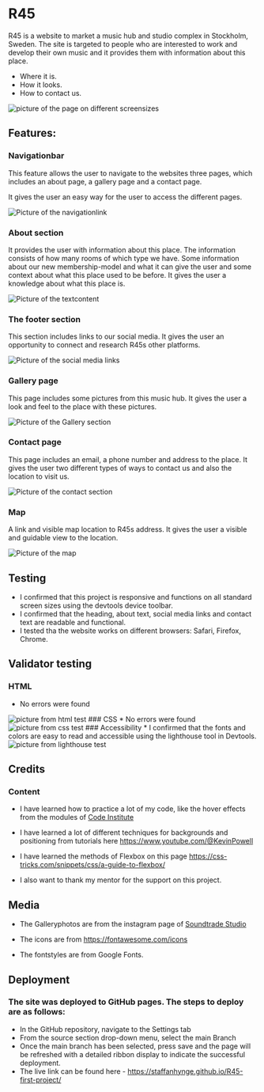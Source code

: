 # R45

R45 is a website to market a music hub and studio complex in Stockholm, Sweden. The site is targeted to people who are interested to work and develop their own music and it provides them with information about this place. 
 - Where it is.
 - How it looks. 
 - How to contact us.

<img src="pictures/screens.png" alt="picture of the page on different screensizes">

## Features: 

### Navigationbar
This feature allows the user to navigate to the websites three pages, which includes an about page, a   gallery page and a contact page. 

It gives the user an easy way for the user to access the different pages.

<img src="pictures/nav.png" alt="Picture of the navigationlink">

### About section
It provides the user with information about this place. The information consists of how many rooms of which type we have. Some information about our new membership-model and what it can give the user and some context about what this place used to be before. 
It gives the user a knowledge about what this place is.

<img src="pictures/abouttext.png" alt="Picture of the textcontent">

### The footer section
This section includes links to our social media.
It gives the user an opportunity to connect and research R45s other platforms. 

<img src="pictures/socialmedia.png" alt="Picture of the social media links">

### Gallery page
This page includes some pictures from this music hub.
It gives the user a look and feel to the place with these pictures. 

<img src="pictures/gallery1.png" alt="Picture of the Gallery section">

### Contact page
This page includes an email, a phone number and address to the place. It gives the user two different types of ways to contact us and also the location to visit us. 

<img src="pictures/contact.png" alt="Picture of the contact section">

### Map 
A link and visible map location to R45s address.
It gives the user a visible and guidable view to the location. 

<img src="pictures/map.png" alt="Picture of the map">

## Testing
* I confirmed that this project is responsive and functions on all standard screen sizes using the devtools device toolbar.
* I confirmed that the heading, about text, social media links and contact text are readable and functional.
* I tested tha the website works on different browsers: Safari, Firefox, Chrome.

## Validator testing
### HTML 
* No errors were found 
<img src="pictures/html.png" alt="picture from html test">
### CSS
* No errors were found 
<img src="pictures/css.png" alt="picture from css test">
### Accessibility
* I confirmed that the fonts and colors are easy to read and accessible using the lighthouse tool in Devtools.
<img src="pictures/lighthouse.png" alt="picture from lighthouse test">

## Credits

### Content
* I have learned how to practice a lot of my code, like the hover effects from the modules of [Code Institute](https://codeinstitute.net/)

* I have learned a lot of different techniques for backgrounds and positioning from tutorials here https://www.youtube.com/@KevinPowell

* I have learned the methods of Flexbox on this page https://css-tricks.com/snippets/css/a-guide-to-flexbox/

* I also want to thank my mentor for the support on this project.

## Media
* The Galleryphotos are from the instagram page of [Soundtrade Studio](https://www.instagram.com/soundtradestudios/)

* The icons are from https://fontawesome.com/icons

* The fontstyles are from Google Fonts.

## Deployment
### The site was deployed to GitHub pages. The steps to deploy are as follows:
 * In the GitHub repository, navigate to the Settings tab  
 * From the source section drop-down menu, select the main Branch
 * Once the main branch has been selected, press save and the page will be refreshed with a detailed ribbon display to indicate the successful deployment.
 * The live link can be found here -  https://staffanhynge.github.io/R45-first-project/
